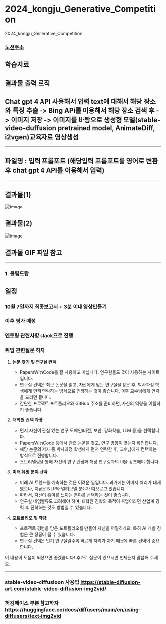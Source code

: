 # 2024_kongju_Generative_Competition
2024_kongju_Generative_Competition


### [노션주소](https://www.notion.so/AI-A-to-Z-9930e0919e0f47d889080f84e4622036)

## 학습자료 





## 결과물 출력 로직


## Chat gpt 4 API 사용해서 입력 text에 대해서 해당 장소와 특징 추출 -> Bing APi를 이용해서 해당 장소 검색 후 -> 이미지 저장 -> 이미지를 바탕으로 생성형 모델(stable-video-duffusion pretrained model, AnimateDiff, i2vgen)교육자료 영상생성


----------------

## 파일명 : 입력 프롭포트 (해당입력 프롭포트를 영어로 변환 후 chat gpt 4 API를 이용해서 입력)



--------------------------

## 결과물(1)

![image](https://github.com/user-attachments/assets/61043ce7-8c8a-4483-ac49-bc9fd6ff79ca)

## 결과물(2)

![image](https://github.com/user-attachments/assets/66b255f9-ed80-41f8-92b3-1971182815e0)

## 결과물 GIF 파일 참고

---------------------

### 1. 클립드랍


## 일정 

### 10월 7일까지 최종보고서 + 3분 이내 영상만들기

### 이후 평가 예정

### 멘토링 관련사항 slack으로 진행

### 취업 관련질문 하지



1. **논문 찾기 및 연구실 컨택**:
   - PapersWithCode를 잘 사용하고 계십니다. 연구원들도 많이 사용하는 사이트입니다.
   - 연구실 컨택은 최근 논문을 읽고, 자신에게 맞는 연구실을 찾은 후, 박사과정 학생에게 먼저 연락하는 방식으로 진행하는 것이 좋습니다. 이후 교수님에게 연락을 드리면 됩니다.
   - 간단한 프로젝트 포트폴리오와 GitHub 주소를 준비하면, 자신의 역량을 어필하기 좋습니다.

2. **대학원 컨택 과정**:
   - 먼저 자신이 관심 있는 연구 도메인(비전, 보안, 강화학습, LLM 등)을 선택합니다.
   - PapersWithCode 등에서 관련 논문을 찾고, 연구 방향이 맞는지 확인합니다.
   - 해당 논문의 저자 중 박사과정 학생에게 먼저 연락한 후, 교수님에게 컨택하는 방식으로 진행합니다.
   - 스토리텔링을 통해 자신의 연구 관심과 해당 연구실과의 fit을 강조해야 합니다.

3. **미래 유망 분야 선택**:
   - 미래 AI 트렌드를 예측하는 것은 어려운 일입니다. 과거에는 이미지 처리가 대세였으나, 지금은 NLP와 멀티모델 분야가 떠오르고 있습니다.
   - 따라서, 자신이 흥미를 느끼는 분야를 선택하는 것이 좋습니다. 
   - 연구실 네임밸류도 고려해야 하며, 대학원 진학의 목적이 취업이라면 산업계 경력 후 진학하는 것도 방법일 수 있습니다.

4. **포트폴리오 및 역량**:
   - 프로젝트 경험을 담은 포트폴리오를 만들어 자신을 어필하세요. 특히 AI 개발 경험은 큰 장점이 될 수 있습니다.
   - 연구실 컨택은 인기 연구실일수록 빠르게 자리가 차기 때문에 빠른 컨택이 중요합니다.

이 내용이 도움이 되셨으면 좋겠습니다! 추가로 질문이 있으시면 언제든지 말씀해 주세요.


-----------

### stable-video-diffusioon 사용법 https://stable-diffusion-art.com/stable-video-diffusion-img2vid/

### 허깅페이스 부분 참고하자 https://huggingface.co/docs/diffusers/main/en/using-diffusers/text-img2vid

